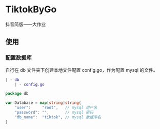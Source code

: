 # TiktokByGo

抖音简版——大作业

## 使用

### 配置数据库

自行在 db 文件夹下创建本地文件配置 config.go，作为配置 mysql 的文件。

```LUA
| - db
    | - config.go
```

```go
package db

var Database = map[string]string{
	"user":     "root",   // mysql 用户名
	"password": "",       // mysql 密码
	"db_name":  "tiktok", // mysql 数据库名
}

```
